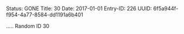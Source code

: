 Status: GONE
Title: 30
Date: 2017-01-01
Entry-ID: 226
UUID: 6f5a944f-f954-4a77-8584-dd1191a6b401

.....
Random ID 30
